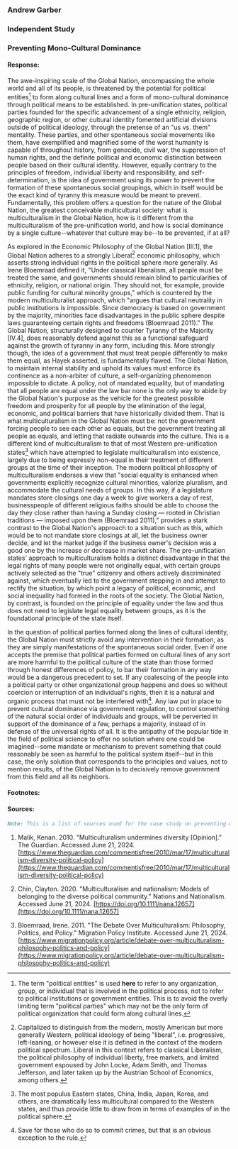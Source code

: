 ### Andrew Garber

### Independent Study

### Preventing Mono-Cultural Dominance

#### Response:

The awe-inspiring scale of the Global Nation, encompassing the whole world and all of its people, is threatened by the potential for political entities[^1] to form along cultural lines and a form of mono-cultural dominance through political means to be established. In pre-unification states, political parties founded for the specific advancement of a single ethnicity, religion, geographic region, or other cultural identity fomented artificial divisions outside of political ideology, through the pretense of an "us vs. them" mentality. These parties, and other spontaneous social movements like them, have exemplified and magnified some of the worst humanity is capable of throughout history, from genocide, civil war, the suppression of human rights, and the definite political and economic distinction between people based on their cultural identity. However, equally contrary to the principles of freedom, individual liberty and responsibility, and self-determination, is the idea of government using its power to prevent the formation of these spontaneous social groupings, which in itself would be the exact kind of tyranny this measure would be meant to prevent. Fundamentally, this problem offers a question for the nature of the Global Nation, the greatest conceivable multicultural society: what is multiculturalism in the Global Nation, how is it different from the multiculturalism of the pre-unification world, and how is social dominance by a single culture--whatever that culture may be--to be prevented, if at all?

As explored in the Economic Philosophy of the Global Nation [III.1], the Global Nation adheres to a strongly Liberal[^2] economic philosophy, which asserts strong individual rights in the political sphere more generally. As Irene Bloemraad defined it, "Under classical liberalism, all people must be treated the same, and governments should remain blind to particularities of ethnicity, religion, or national origin. They should not, for example, provide public funding for cultural minority groups," which is countered by the modern multiculturalist approach, which "argues that cultural neutrality in public institutions is impossible. Since democracy is based on government by the majority, minorities face disadvantages in the public sphere despite laws guaranteeing certain rights and freedoms (Bloemraad 2011)." The Global Nation, structurally designed to counter Tyranny of the Majority [IV.4], does reasonably defend against this as a functional safeguard against the growth of tyranny in any form, including this. More strongly though, the idea of a government that must treat people differently to make them equal, as Hayek asserted, is fundamentally flawed. The Global Nation, to maintain internal stability and uphold its values must enforce its continence as a non-arbiter of culture, a self-organizing phenomenon impossible to dictate. A policy, not of mandated equality, but of mandating that all people are equal under the law bar none is the only way to abide by the Global Nation's purpose as the vehicle for the greatest possible freedom and prosperity for all people by the elimination of the legal, economic, and political barriers that have historically divided them. That is what multiculturalism in the Global Nation must be: not the government forcing people to see each other as equals, but the government treating all people as equals, and letting that radiate outwards into the culture. This is a different kind of multiculturalism to that of most Western pre-unification states[^3] which have attempted to legislate multiculturalism into existence, largely due to being expressly non-equal in their treatment of different groups at the time of their inception. The modern political philosophy of multiculturalism endorses a view that "social equality is enhanced when governments explicitly recognize cultural minorities, valorize pluralism, and accommodate the cultural needs of groups. In this way, if a legislature mandates store closings one day a week to give workers a day of rest, businesspeople of different religious faiths should be able to choose the day they close rather than having a Sunday closing — rooted in Christian traditions — imposed upon them (Bloemraad 2011)," provides a stark contrast to the Global Nation's approach to a situation such as this, which would be to not mandate store closings at all, let the business owner decide, and let the market judge if the business owner's decision was a good one by the increase or decrease in market share. The pre-unification states' approach to multiculturalism holds a distinct disadvantage in that the legal rights of many people were not originally equal, with certain groups actively selected as the "true" citizenry and others actively discriminated against, which eventually led to the government stepping in and attempt to rectify the situation, by which point a legacy of political, economic, and social inequality had formed in the roots of the society. The Global Nation, by contrast, is founded on the principle of equality under the law and thus does not need to legislate legal equality between groups, as it is the foundational principle of the state itself.

In the question of political parties formed along the lines of cultural identity, the Global Nation must strictly avoid any intervention in their formation, as they are simply manifestations of the spontaneous social order. Even if one accepts the premise that political parties formed on cultural lines of any sort are more harmful to the political culture of the state than those formed through honest differences of policy, to bar their formation in any way would be a dangerous precedent to set. If any coalescing of the people into a political party or other organizational group happens and does so without coercion or interruption of an individual's rights, then it is a natural and organic process that must not be interfered with[^4]. Any law put in place to prevent cultural dominance via government regulation, to control something of the natural social order of individuals and groups, will be perverted in support of the dominance of a few, perhaps a majority, instead of in defense of the universal rights of all. It is the antipathy of the popular tide in the field of political science to offer no solution where one could be imagined--some mandate or mechanism to prevent something that could reasonably be seen as harmful to the political system itself--but in this case, the only solution that corresponds to the principles and values, not to mention results, of the Global Nation is to decisively remove government from this field and all its neighbors.

#### Footnotes:

[^1]: The term "political entities" is used **here** to refer to any organization, group, or individual that is involved in the political process, not to refer to political institutions or government entities. This is to avoid the overly limiting term "political parties" which may not be the only form of political organization that could form along cultural lines.
[^2]: Capitalized to distinguish from the modern, mostly American but more generally Western, political ideology of being "liberal", i.e. progressive, left-leaning, or however else it is defined in the context of the modern political spectrum. Liberal in this context refers to classical Liberalism, the political philosophy of individual liberty, free markets, and limited government espoused by John Locke, Adam Smith, and Thomas Jefferson, and later taken up by the Austrian School of Economics, among others.
[^3]: The most populus Eastern states, China, India, Japan, Korea, and others, are dramatically less multicultural compared to the Western states, and thus provide little to draw from in terms of examples of in the political sphere.
[^4]: Save for those who do so to commit crimes, but that is an obvious exception to the rule.

#### Sources:

```markdown
Note: This is a list of sources used for the case study on preventing mono-cultural dominance in the Global Nation. It is done in APSA (American Political Science Association) format. If there is no author, the source is listed by the title. If there is no date, the source is listed with 'n.d' for no date.
```

1. Malik, Kenan. 2010. "Multiculturalism undermines diversity [Opinion]." The Guardian. Accessed June 21, 2024. [https://www.theguardian.com/commentisfree/2010/mar/17/multiculturalism-diversity-political-policy](https://www.theguardian.com/commentisfree/2010/mar/17/multiculturalism-diversity-political-policy)

2. Chin, Clayton. 2020. "Multiculturalism and nationalism: Models of belonging to the diverse political community." Nations and Nationalism. Accessed June 21, 2024. [https://doi.org/10.1111/nana.12657](https://doi.org/10.1111/nana.12657)

3. Bloemraad, Irene. 2011. "The Debate Over Multiculturalism: Philosophy, Politics, and Policy." Migration Policy Institute. Accessed June 21, 2024. [https://www.migrationpolicy.org/article/debate-over-multiculturalism-philosophy-politics-and-policy](https://www.migrationpolicy.org/article/debate-over-multiculturalism-philosophy-politics-and-policy)
